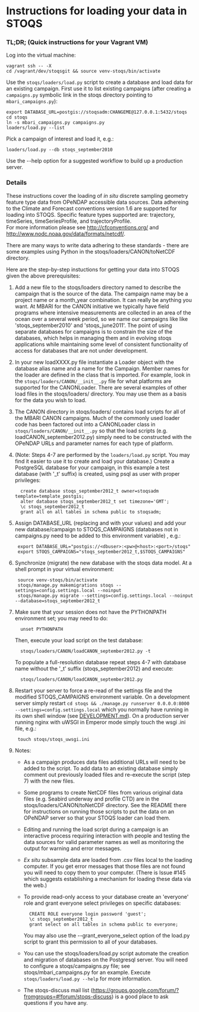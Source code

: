 Instructions for loading your data in STOQS
===========================================

### TL;DR; (Quick instructions for your Vagrant VM)

Log into the virtual machine:

    vagrant ssh -- -X
    cd /vagrant/dev/stoqsgit && source venv-stoqs/bin/activate

Use the `stoqs/loaders/load.py` script to create a database and load data for an existing campaign. First
use it to list existing campaigns (after creating a `campaigns.py` symbolic link in
the stoqs directory pointing to `mbari_campaigns.py`):

    export DATABASE_URL=postgis://stoqsadm:CHANGEME@127.0.0.1:5432/stoqs
    cd stoqs
    ln -s mbari_campaigns.py campaigns.py
    loaders/load.py --list

Pick a campaign of interest and load it, e.g.:

    loaders/load.py --db stoqs_september2010

Use the --help option for a suggested workflow to build up a production server.


### Details
 
These instructions cover the loading of *in situ* discrete sampling geometry feature type 
data from OPeNDAP accessible data sources.  Data adhereing to the Climate and Forecast
conventions version 1.6 are supported for loading into STOQS.  Specific feature types
supported are: trajectory, timeSeries, timeSeriesProfile, and trajectoryProfile.  
For more information please see http://cfconventions.org/
and http://www.nodc.noaa.gov/data/formats/netcdf/.

There are many ways to write data adhering to these standards - there are some examples
using Python in the stoqs/loaders/CANON/toNetCDF directory.

Here are the step-by-step instuctions for getting your data into STOQS given the above
prerequisites:

1. Add a new file to the stoqs/loaders directory named to describe the campaign that is 
   the source of the data.  The campaign name may be a project name or a month_year
   combination.  It can really be anything you want.  At MBARI for the CANON initiative
   we typically have field programs where intensive measurements are collected in
   an area of the ocean over a several week period, so we name our campaigns like
   like 'stoqs_september2010' and 'stoqs_june2011'.
   The point of using separate databases for campaigns is to constrain the size
   of the databases, which helps in managing them and in evolving stoqs applications
   while maintaining some level of consistent functionality of access for databases
   that are not under development.
   
2. In your new loadXXXX.py file instantiate a Loader object with the database alias name
   and a name for the Campaign.  Member names for the loader are defined in the class that
   is imported.  For example, look in the `stoqs/loaders/CANON/__init__.py` file for what platforms
   are supported for the CANONLoader.  There are several examples of other load files in
   the stoqs/loaders/ directory.  You may use them as a basis for the data you wish to load.

3. The CANON directory in stoqs/loaders/ contains load scripts for all of the MBARI CANON
   campaigns.  Much of the commonly used loader code has been factored out into a 
   CANONLoader class in `stoqs/loaders/CANON/__init__.py` so that the load scripts (e.g. 
   loadCANON_september2012.py) simply need to be constructed with the OPeNDAP URLs
   and parameter names for each type of platform.
   
4. (Note: Steps 4-7 are performed by the `loaders/load.py` script. You may find it easier to 
   use it to create and load your database.) Create a PostgreSQL database for your campaign, 
   in this example a test database (with '_t' suffix) is created, using psql as user with proper 
   privileges:

         create database stoqs_september2012_t owner=stoqsadm template=template_postgis;
         alter database stoqs_september2012_t set timezone='GMT';
         \c stoqs_september2012_t
         grant all on all tables in schema public to stoqsadm;

5. Assign DATABASE_URL (replacing <dbuser> <pw> <host> and <port> with your 
   values) and add your new database/campaign to STOQS_CAMPAIGNS (databases
   not in campaigns.py need to be added to this environment variable) , e.g.:

        export DATABASE_URL="postgis://<dbuser>:<pw>@<host>:<port>/stoqs"
        export STOQS_CAMPAIGNS="stoqs_september2012_t,$STOQS_CAMPAIGNS"

6. Synchronize (migrate) the new database with the stoqs data model.  At a shell prompt 
   in your virtual environment:

        source venv-stoqs/bin/activate
        stoqs/manage.py makemigrations stoqs --settings=config.settings.local --noinput
        stoqs/manage.py migrate --settings=config.settings.local --noinput --database=stoqs_september2012_t

7. Make sure that your session does not have the PYTHONPATH environment set; you may need to do:

         unset PYTHONPATH

   Then, execute your load script on the test database:

         stoqs/loaders/CANON/loadCANON_september2012.py -t

   To populate a full-resolution database repeat steps 4-7 with database name without the 
   '_t' suffix (stoqs_september2012) and execute:

         stoqs/loaders/CANON/loadCANON_september2012.py 

8. Restart your server to force a re-read of the settings file and the modified 
   STOQS_CAMPAIGNS environment variable.  On a development server simply restart 
   `cd stoqs && ./manage.py runserver 0.0.0.0:8000 --settings=config.settings.local`
   which you normally have running in its own shell window (see 
   [DEVELOPMENT.md](DEVELOPMENT.md)).  On a production server running nginx with 
   uWSGI in Emperor mode simply touch the wsgi .ini file, e.g.:

        touch stoqs/stoqs_uwsgi.ini

9. Notes:

    - As a campaign produces data files additional URLs will need to be added to the script.  To add
      data to an existing database simply comment out previously loaded files and re-execute
      the script (step 7) with the new files.
    - Some programs to create NetCDF files from various original data files (e.g. Seabird underway 
      and profile CTD) are in the stoqs/loaders/CANON/toNetCDF directory.  See the README
      there for instructions on running those scripts to put the data on an OPeNDAP server
      so that your STOQS loader can load them.
    - Editing and running the load script during a campaign is an interactive process requiring
      interaction with people and testing the data sources for valid parameter names as well
      as monitoring the output for warning and error messages.
    - *Ex situ* subsample data are loaded from .csv files local to the loading computer.  If
      you get error messages that those files are not found you will need to copy them to
      your computer.  (There is Issue #145 which suggests establishing a mechanism for 
      loading these data via the web.)
    - To provide read-only access to your database create an 'everyone' role and grant everyone
      select privileges on specific databases:

            CREATE ROLE everyone login password 'guest';
            \c stoqs_september2012_t
            grant select on all tables in schema public to everyone;

      You may also use the --grant_everyone_select option of the load.py script to grant this
      permission to all of your databases.

    - You can use the stoqs/loaders/load.py script automate the creation and migration 
      of databases on the Postgresql server.  You will need to configure a stoqs/campaigns.py 
      file; see stoqs/mbari_campaigns.py for an example.  Execute `stoqs/loaders/load.py --help`
      for more information.

    - The stoqs-discuss mail list (https://groups.google.com/forum/?fromgroups=#!forum/stoqs-discuss)
      is a good place to ask questions if you have any.

